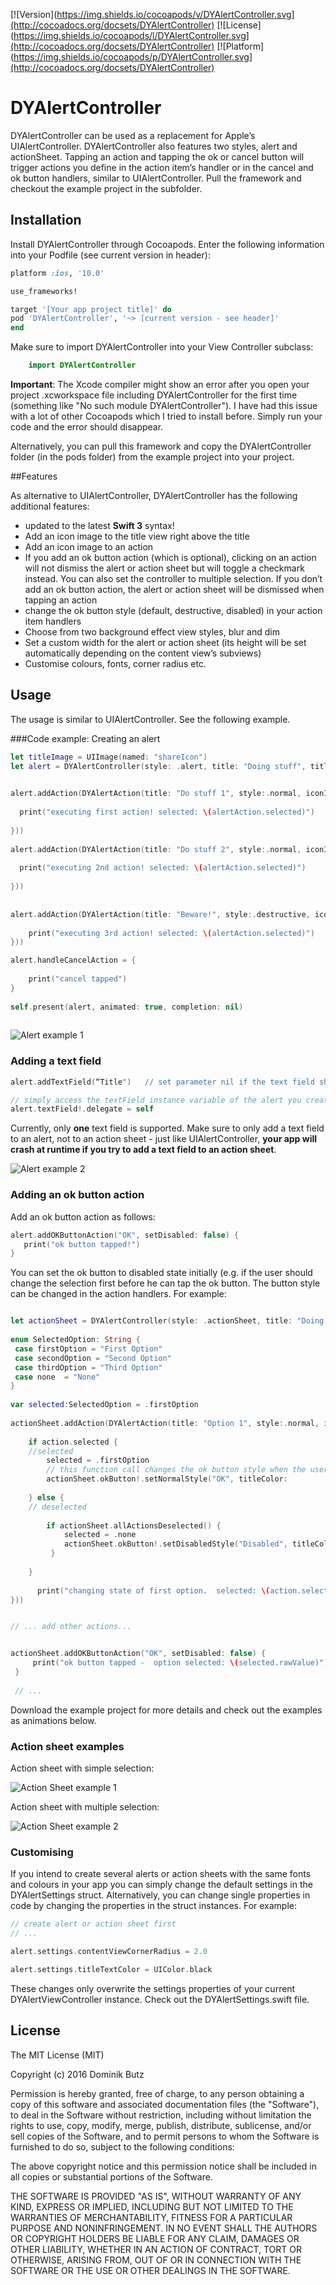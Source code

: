 [![Version](https://img.shields.io/cocoapods/v/DYAlertController.svg](http://cocoadocs.org/docsets/DYAlertController)
[![License](https://img.shields.io/cocoapods/l/DYAlertController.svg](http://cocoadocs.org/docsets/DYAlertController)
[![Platform](https://img.shields.io/cocoapods/p/DYAlertController.svg](http://cocoadocs.org/docsets/DYAlertController)

# DYAlertController

DYAlertController can be used as a replacement for Apple’s UIAlertController. DYAlertController also features two styles, alert and actionSheet. Tapping an action and tapping the ok or cancel button will trigger actions you define in the action item’s handler or in the cancel and ok button handlers, similar to UIAlertController.
Pull the framework and checkout the example project in the subfolder. 


## Installation


Install DYAlertController through Cocoapods. Enter the following information into your Podfile (see current version in header):

```Ruby
platform :ios, '10.0'

use_frameworks!

target '[Your app project title]' do
pod 'DYAlertController', '~> [current version - see header]'
end

```
Make sure to import DYAlertController into your View Controller subclass:

```Swift
	import DYAlertController
```
**Important**: The Xcode compiler might show an error after you open your project .xcworkspace file including DYAlertController for the first time (something like "No such module DYAlertController"). I have had this issue with a lot of other Cocoapods which I tried to install before. Simply run your code and the error should disappear. 

Alternatively, you can pull this framework and copy the DYAlertController folder (in the pods folder) from the example project into your project.

 

##Features

As alternative to UIAlertController, DYAlertController has the following additional features:

* updated to the latest **Swift 3** syntax!
* Add an icon image to the title view right above the title
* Add an icon image to an action
* If you add an ok button action (which is optional), clicking on an action will not dismiss the alert or action sheet but will toggle a checkmark instead. You can also set the controller to multiple selection. If you don’t add an ok button action, the alert or action sheet will be dismissed when tapping an action
* change the ok button style (default, destructive, disabled) in your action item handlers
* Choose from two background effect view styles, blur and dim
* Set a custom width for the alert or action sheet (its height will be set automatically depending on the content view’s subviews)
* Customise colours, fonts, corner radius etc.



## Usage

The usage is similar to UIAlertController. See the following example.


###Code example: Creating an alert

```Swift
let titleImage = UIImage(named: "shareIcon")
let alert = DYAlertController(style: .alert, title: "Doing stuff", titleIconImage: titleImage, message:"Select one option", cancelButtonTitle: "Cancel", multipleSelection: false, customFrameWidth:200, backgroundEffect: DYAlertController.EffectViewMode.blur)

    
alert.addAction(DYAlertAction(title: "Do stuff 1", style:.normal, iconImage: nil, setSelected:false, handler: { (alertAction) -> Void in
    
  print("executing first action! selected: \(alertAction.selected)")
                
}))
    
alert.addAction(DYAlertAction(title: "Do stuff 2", style:.normal, iconImage: nil, setSelected:false, handler: { (alertAction) -> Void in
    
  print("executing 2nd action! selected: \(alertAction.selected)")
    
}))
    
    
alert.addAction(DYAlertAction(title: "Beware!", style:.destructive, iconImage: nil, setSelected:true, handler: { (alertAction) -> Void in
 
    print("executing 3rd action! selected: \(alertAction.selected)")
}))

alert.handleCancelAction = {
    
    print("cancel tapped")
}
    
self.present(alert, animated: true, completion: nil)
    


```

![Alert example 1](https://github.com/DominikButz/DYAlertController/blob/master/gitResources/AlertExample1.gif "Alert example 1")




### Adding a text field
```Swift
alert.addTextField(“Title")   // set parameter nil if the text field should be empty

// simply access the textField instance variable of the alert you created. e.g.:
alert.textField!.delegate = self
```

Currently, only **one** text field is supported. 
Make sure to only add a text field to an alert, not to an action sheet - just like UIAlertController, **your app will crash at runtime if you try to add a text field to an action sheet**.

![Alert example 2](https://github.com/DominikButz/DYAlertController/blob/master/gitResources/AlertExample2.gif "Alert example 2")

### Adding an ok button action

Add an ok button action as follows:

```Swift
alert.addOKButtonAction("OK", setDisabled: false) { 
   print("ok button tapped!")
}
```
You can set the ok button to disabled state initially (e.g. if the user should change the selection first before he can tap the ok button. 
The button style can be changed in the action handlers. For example:

```Swift

let actionSheet = DYAlertController(style: .actionSheet, title: "Doing stuff", titleIconImage: nil, message:"Select one option", cancelButtonTitle: "Cancel", multipleSelection: false, customFrameWidth:nil, backgroundEffect:.dim)
    
enum SelectedOption: String {
 case firstOption = "First Option"
 case secondOption = "Second Option"
 case thirdOption = "Third Option"
 case none  = "None"
}
  
var selected:SelectedOption = .firstOption
            
actionSheet.addAction(DYAlertAction(title: "Option 1", style:.normal, iconImage: UIImage(named: "eyeIcon"), setSelected:true, handler: { (action) -> Void in
    
	if action.selected {
	//selected
		selected = .firstOption
		// this function call changes the ok button style when the user selects this action: 
		actionSheet.okButton!.setNormalStyle("OK", titleColor: 			actionSheet.settings.okButtonTintColorDefault)
	
	} else {
	// deselected
	     
		if actionSheet.allActionsDeselected() {
		    selected = .none
		    actionSheet.okButton!.setDisabledStyle("Disabled", titleColor: 			actionSheet.settings.okButtonTintColorDisabled)
		 }
	                    
	}
	                
	  print("changing state of first option.  selected: \(action.selected)")
}))


// ... add other actions...


actionSheet.addOKButtonAction("OK", setDisabled: false) { 
     print("ok button tapped -  option selected: \(selected.rawValue)")
 }
            
 // ...

```
Download the example project for more details and check out the examples as animations below. 

### Action sheet examples

Action sheet with simple selection:

![Action Sheet example 1](https://github.com/DominikButz/DYAlertController/blob/master/gitResources/ActionSheetExample1.gif "ActionSheet example 1")


Action sheet with multiple selection:

![Action Sheet example 2](https://github.com/DominikButz/DYAlertController/blob/master/gitResources/ActionSheetExample2.gif "ActionSheet example 2")

### Customising
If you intend to create several alerts or action sheets with the same fonts and colours in your app you can simply change the default settings in the DYAlertSettings struct. Alternatively, you can change single properties in code by changing the properties in the struct instances. For example:

```Swift
// create alert or action sheet first
// ... 

alert.settings.contentViewCornerRadius = 2.0

alert.settings.titleTextColor = UIColor.black

```

These changes only overwrite the settings properties of your current DYAlertViewController instance. Check out the DYAlertSettings.swift file. 

## License

The MIT License (MIT)

Copyright (c) 2016 Dominik Butz

Permission is hereby granted, free of charge, to any person obtaining a copy
of this software and associated documentation files (the "Software"), to deal
in the Software without restriction, including without limitation the rights
to use, copy, modify, merge, publish, distribute, sublicense, and/or sell
copies of the Software, and to permit persons to whom the Software is
furnished to do so, subject to the following conditions:

The above copyright notice and this permission notice shall be included in all
copies or substantial portions of the Software.

THE SOFTWARE IS PROVIDED "AS IS", WITHOUT WARRANTY OF ANY KIND, EXPRESS OR
IMPLIED, INCLUDING BUT NOT LIMITED TO THE WARRANTIES OF MERCHANTABILITY,
FITNESS FOR A PARTICULAR PURPOSE AND NONINFRINGEMENT. IN NO EVENT SHALL THE
AUTHORS OR COPYRIGHT HOLDERS BE LIABLE FOR ANY CLAIM, DAMAGES OR OTHER
LIABILITY, WHETHER IN AN ACTION OF CONTRACT, TORT OR OTHERWISE, ARISING FROM,
OUT OF OR IN CONNECTION WITH THE SOFTWARE OR THE USE OR OTHER DEALINGS IN THE
SOFTWARE.

